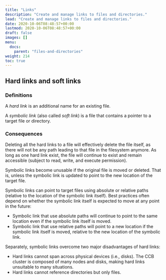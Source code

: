 ```yaml
---
title: "Links"
description: "Create and manage links to files and directories."
lead: "Create and manage links to files and directories."
date: 2020-10-06T08:48:57+00:00
lastmod: 2020-10-06T08:48:57+00:00
draft: false
images: []
menu:
  docs:
    parent: "files-and-directories"
weight: 214
toc: true
---
```


## Hard links and soft links

### Definitions

A _hard link_ is an additional name for an existing file.

A _symbolic link_ (also called _soft link_) is a file that contains
a pointer to a target file or directory.

### Consequences

Deleting all the hard links to a file will effectively delete the file itself,
as there will not be any path leading to that file in the filesystem anymore.
As long as one hard link exist, the file will continue to exist and remain
accessible (subject to read, write, and execute permission).

Symbolic links become unusable if the original file is moved or deleted.
That is, unless the symbolic link is updated to point to the new location
of the target file.

Symbolic links can point to target files using absolute or relative paths
(relative to the location of the symbolic link itself).
Best practices often depend on whether the symbolic link itself is expected
to move at any point in the future:

- Symbolic link that use absolute paths will continue to point to the same
  location even if the symbolic link itself is moved.
- Symbolic link that use relative paths will point to a new location if
  the symbolic link itself is moved, relative to the new location of the
  symbolic link.

Separately, symbolic links overcome two major disadvantages of hard links:

- Hard links cannot span across physical devices (i.e., disks).
  The CCB cluster is composed of many nodes and disks, making hard links
  unsuitable to many situations.
- Hard links cannot reference directories but only files.
